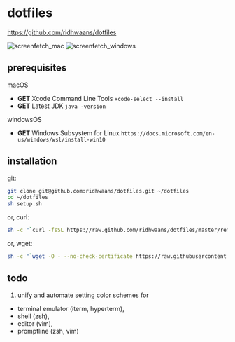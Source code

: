 # dotfiles
 https://github.com/ridhwaans/dotfiles

![screenfetch_mac](https://github.com/ridhwaans/dotfiles/raw/master/images/screenfetch_mac.png)
![screenfetch_windows](https://github.com/ridhwaans/dotfiles/raw/master/images/screenfetch_windows.png)

## prerequisites
macOS
- **GET** Xcode Command Line Tools `xcode-select --install`
- **GET** Latest JDK `java -version`

windowsOS
- **GET** Windows Subsystem for Linux `https://docs.microsoft.com/en-us/windows/wsl/install-win10`

## installation
git:
```sh
git clone git@github.com:ridhwaans/dotfiles.git ~/dotfiles
cd ~/dotfiles
sh setup.sh
```
or, curl:
```sh
sh -c "`curl -fsSL https://raw.github.com/ridhwaans/dotfiles/master/remote-setup.sh`"
```
or, wget:
```sh
sh -c "`wget -O - --no-check-certificate https://raw.githubusercontent.com/ridhwaans/dotfiles/master/remote-setup.sh`"
```

## todo
1. unify and automate setting color schemes for
- terminal emulator (iterm, hyperterm), 
- shell (zsh),
- editor (vim),
- promptline (zsh, vim)
